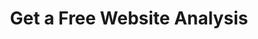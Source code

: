 ---
layout: form
title: Get a Free Website Analysis
description: "Help patients visualize how your services can benefit them. Before and After photos on your practice website allows current and prospective patients to see your work and what you can do for them."
meta_image: "/img/meta/content-multiplier.jpg"
permalink: "/website-analysis"
page_class:
- class: form-page
headline: Get Your Free Analysis
text: Receive an evaluation of your website at no charge. We'll provide you insight on how you compare in your market and what areas you need to address to stand out online.
form:
  template: forms/website-analysis.html
  handler: https://marketing.doctorlogic.com/l/772793/2019-07-01/71n
img_src: "/img/form-pages/imac-vip.png"
---